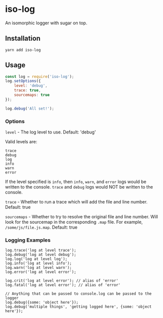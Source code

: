# iso-log

An isomorphic logger with sugar on top.

## Installation

```
yarn add iso-log
```

## Usage

```javascript
const log = require('iso-log');
log.setOptions({
	level: 'debug',
	trace: true,
	sourcemaps: true
});

log.debug('All set!');
```

### Options

```level``` - The log level to use.  Default: 'debug'

Valid levels are:

```
trace
debug
log
info
warn
error
```

If the level specified is ```info```, then ```info```, ```warn```, and ```error``` logs would be written to the console.  ```trace``` and ```debug``` logs would NOT be written to the console.

```trace``` - Whether to run a trace which will add the file and line number.  Default: true

```sourcemaps``` - Whether to try to resolve the original file and line number.  Will look for the sourcemap in the corresponding ```.map``` file.  For example, ```/some/js/file.js.map```.  Default: true

### Logging Examples

```
log.trace('log at level trace');
log.debug('log at level debug');
log.log('log at level log');
log.info('log at level info');
log.warn('log at level warn');
log.error('log at level error');

log.crit('log at level error'); // alias of 'error'
log.fatal('log at level error'); // alias of 'error'

// Anything that can be passed to console.log can be passed to the logger
log.debug({some: 'object here'});
log.debug('multiple things', 'getting logged here', {some: 'object here'});
```
